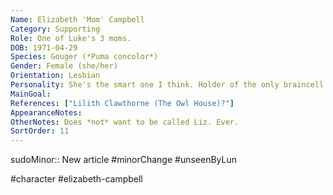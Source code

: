 ```yaml
---
Name: Elizabeth 'Mom' Campbell
Category: Supporting
Role: One of Luke's 3 moms.
DOB: 1971-04-29
Species: Gouger (*Puma concolor*)
Gender: Female (she/her)
Orientation: Lesbian
Personality: She's the smart one I think. Holder of the only braincell in the entire Campbell family.
MainGoal:
References: ["Lilith Clawthorne (The Owl House)?"]
AppearanceNotes:
OtherNotes: Does *not* want to be called Liz. Ever.
SortOrder: 11
---
```


sudoMinor:: New article
#minorChange #unseenByLun 

#character #elizabeth-campbell
